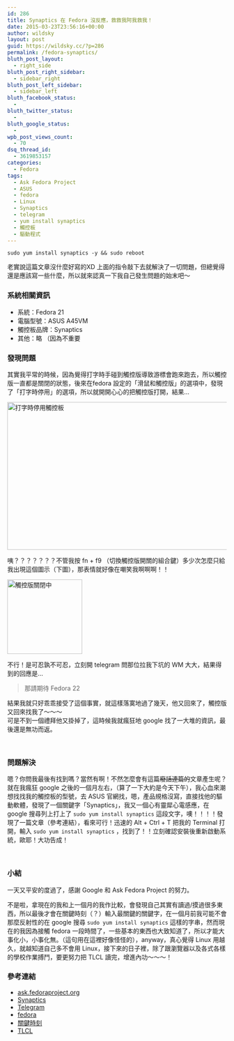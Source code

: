 ```yaml
---
id: 286
title: Synaptics 在 Fedora 沒反應，救救我阿我救我！
date: 2015-03-23T23:56:16+00:00
author: wildsky
layout: post
guid: https://wildsky.cc/?p=286
permalink: /fedora-synaptics/
bluth_post_layout:
  - right_side
bluth_post_right_sidebar:
  - sidebar_right
bluth_post_left_sidebar:
  - sidebar_left
bluth_facebook_status:
  -
bluth_twitter_status:
  -
bluth_google_status:
  -
wpb_post_views_count:
  - 70
dsq_thread_id:
  - 3619853157
categories:
  - Fedora
tags:
  - Ask Fedora Project
  - ASUS
  - fedora
  - Linux
  - Synaptics
  - telegram
  - yum install synaptics
  - 觸控板
  - 驅動程式
---
```

<div class="pf-content">
  <p>
    <code>sudo yum install synaptics -y && sudo reboot</code>
  </p>

  <p>
    老實說這篇文章沒什麼好寫的XD 上面的指令敲下去就解決了一切問題，但總覺得還是應該寫一些什麼，所以就來認真一下我自己發生問題的始末吧～
  </p>

  <p>
    <!--more-->
  </p>

  <h3>
    系統相關資訊
  </h3>

  <ul>
    <li>
      系統：Fedora 21
    </li>
    <li>
      電腦型號：ASUS A45VM
    </li>
    <li>
      觸控板品牌：Synaptics
    </li>
    <li>
      其他：略 （因為不重要
    </li>
  </ul>

  <h3>
    發現問題
  </h3>

  <p>
    其實我平常的時候，因為覺得打字時手碰到觸控版導致游標會跑來跑去，所以觸控版一直都是關閉的狀態，後來在fedora 設定的「滑鼠和觸控版」的選項中，發現了「打字時停用」的選項，所以就開開心心的把觸控版打開，結果…
  </p>

  <p>
    <a class="lightbox" href="http://wildsky.cc/blog-images/2015/03/2015-03-23-232726-的螢幕擷圖.png"><img class="alignnone size-full wp-image-289" src="http://wildsky.cc/blog-images/2015/03/2015-03-23-232726-的螢幕擷圖.png" alt="打字時停用觸控板" width="734" height="339" srcset="http://wildsky.cc/blog-images/2015/03/2015-03-23-232726-的螢幕擷圖-300x139.png 300w, http://wildsky.cc/blog-images/2015/03/2015-03-23-232726-的螢幕擷圖.png 734w" sizes="(max-width: 734px) 100vw, 734px" /></a>
  </p>

  <p>
    咦？？？？？？？不管我按 fn + f9 （切換觸控版開關的組合鍵）多少次怎麼只給我出現這個圖示（下圖），那表情就好像在嘲笑我啊啊啊！！
  </p>

  <p>
    <a class="lightbox" href="http://wildsky.cc/blog-images/2015/03/2015-03-23-233046-的螢幕擷圖.png"><img class="alignnone size-full wp-image-290" src="http://wildsky.cc/blog-images/2015/03/2015-03-23-233046-的螢幕擷圖.png" alt="觸控版關閉中" width="172" height="171" /></a>
  </p>

  <p>
    不行！是可忍孰不可忍，立刻開 telegram 問那位拉我下坑的 WM 大大，結果得到的回應是…
  </p>

  <blockquote>
    <p>
      那請期待 Fedora 22
    </p>
  </blockquote>

  <p>
    結果我就只好乖乖接受了這個事實，就這樣落寞地過了幾天，他又回來了，觸控版又回來找我了～～～<br /> 可是不到一個禮拜他又掛掉了，這時候我就瘋狂地 google 找了一大堆的資訊，最後還是無功而返。
  </p>

  <p>
    &nbsp;
  </p>

  <h3>
    問題解決
  </h3>

  <p>
    嗯？你問我最後有找到嗎？當然有啊！不然怎麼會有這篇<del>廢話連篇的</del>文章產生呢？就在我瘋狂 google 之後的一個月左右，（算了一下大約是今天下午），我心血來潮想找找我的觸控板的型號，去 ASUS 官網找，嗯，產品規格沒寫，直接找他的驅動軟體，發現了一個關鍵字「Synaptics」，我又一個心有靈犀心電感應，在 google 搜尋列上打上了 <code>sudo yum install synaptics</code> 這段文字，噢！！！！發現了一篇文章（參考連結），看來可行！迅速的 Alt + Ctrl + T 把我的 Terminal 打開，輸入 <code>sudo yum install synaptics</code> ，找到了！！立刻確認安裝後重新啟動系統，歐耶！大功告成！
  </p>

  <p>
    &nbsp;
  </p>

  <h3>
    小結
  </h3>

  <p>
    一天又平安的度過了，感謝 Google 和 Ask Fedora Project 的努力。
  </p>

  <p>
    不是啦，拿現在的我和上一個月的我作比較，會發現自己其實有讀過/摸過很多東西，所以最後才會在關鍵時刻（？）輸入最關鍵的關鍵字，在一個月前我可能不會那麼反射性的在 google 搜尋 <code>sudo yum install synaptics</code> 這樣的字串，然而現在的我因為接觸 fedora 一段時間了，一些基本的東西也大致知道了，所以才能大事化小，小事化無。（這句用在這裡好像怪怪的），anyway，真心覺得 Linux 用越久，就越知道自己多不會用 Linux，接下來的日子裡，除了跟瀏覽器以及各式各樣的學校作業搏鬥，要更努力把 TLCL 讀完，增進內功～～～！
  </p>

  <h3>
    參考連結
  </h3>

  <ul>
    <li>
      <a title="I cannot use my touchpad in fedora18" href="https://ask.fedoraproject.org/en/question/25741/i-cannot-use-my-touchpad-in-fedora18/" target="_blank">ask.fedoraproject.org</a>
    </li>
    <li>
      <a title="synaptics" href="http://www.synaptics.com/tw/index.php" target="_blank">Synaptics</a>
    </li>
    <li>
      <a href="https://telegram.org/">Telegram</a>
    </li>
    <li>
      <a title="fedora" href="http://fedora.linux.org.tw/" target="_blank">fedora</a>
    </li>
    <li>
      <a title="這不重要…" href="https://tw.movies.yahoo.com/movieinfo_trailer.html/id=302" target="_blank">關鍵時刻</a>
    </li>
    <li>
      <a title="TLCL" href="http://linuxcommand.org/tlcl.php" target="_blank">TLCL</a>
    </li>
  </ul>

  <p>
    &nbsp;
  </p>
</div>
